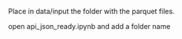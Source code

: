 Place in data/input the folder with the parquet files.

open api_json_ready.ipynb
and add a folder name